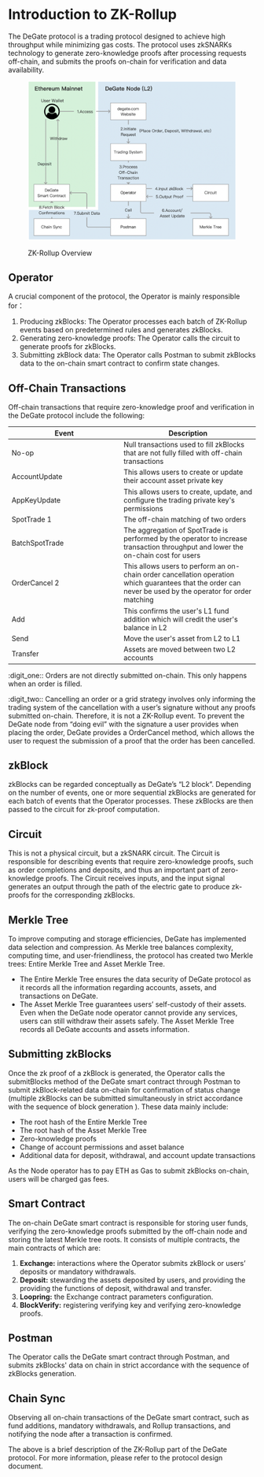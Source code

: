 # Introduction to ZK-Rollup

The DeGate protocol is a trading protocol designed to achieve high throughput while minimizing gas costs. The protocol uses zkSNARKs technology to generate zero-knowledge proofs after processing requests off-chain, and submits the proofs on-chain for verification and data availability.

<figure><img src="../.gitbook/assets/Screen Shot 2022-12-09 at 16.19.15.png" alt=""><figcaption><p>ZK-Rollup Overview</p></figcaption></figure>

## Operator

A crucial component of the protocol, the Operator is mainly responsible for：

1. Producing zkBlocks: The Operator processes each batch of ZK-Rollup events based on predetermined rules and generates zkBlocks.
2. Generating zero-knowledge proofs: The Operator calls the circuit to generate proofs for zkBlocks.
3. Submitting zkBlock data: The Operator calls Postman to submit zkBlocks data to the on-chain smart contract to confirm state changes.

## Off-Chain Transactions&#x20;

Off-chain transactions that require zero-knowledge proof and verification in the DeGate protocol include the following:

<table><thead><tr><th width="214">Event</th><th>Description</th></tr></thead><tbody><tr><td>No-op</td><td>Null transactions used to fill zkBlocks that are not fully filled with off-chain transactions</td></tr><tr><td>AccountUpdate</td><td>This allows users to create or update their account asset private key</td></tr><tr><td>AppKeyUpdate</td><td>This allows users to create, update, and configure the trading private key's permissions</td></tr><tr><td>SpotTrade <span data-gb-custom-inline data-tag="emoji" data-code="0031">1</span></td><td>The off-chain matching of two orders</td></tr><tr><td>BatchSpotTrade</td><td>The aggregation of SpotTrade is performed by the operator to increase transaction throughput and lower the on-chain cost for users</td></tr><tr><td>OrderCancel <span data-gb-custom-inline data-tag="emoji" data-code="0032">2</span></td><td>This allows users to perform an on-chain order cancellation operation which guarantees that the order can never be used by the operator for order matching</td></tr><tr><td>Add</td><td>This confirms the user's L1 fund addition which will credit the user's balance in L2</td></tr><tr><td>Send</td><td>Move the user's asset from L2 to L1</td></tr><tr><td>Transfer</td><td>Assets are moved between two L2 accounts</td></tr></tbody></table>

:digit\_one:: Orders are not directly submitted on-chain. This only happens when an order is filled.

:digit\_two:: Cancelling an order or a grid strategy involves only informing the trading system of the cancellation with a user’s signature without any proofs submitted on-chain. Therefore, it is not a ZK-Rollup event. To prevent the DeGate node from “doing evil” with the signature a user provides when placing the order, DeGate provides a OrderCancel method, which allows the user to request the submission of a proof that the order has been cancelled.

## zkBlock

zkBlocks can be regarded conceptually as DeGate’s “L2 block”. Depending on the number of events, one or more sequential zkBlocks are generated for each batch of events that the Operator processes. These zkBlocks are then passed to the circuit for zk-proof computation.

## Circuit

This is not a physical circuit, but a zkSNARK circuit. The Circuit is responsible for describing events that require zero-knowledge proofs, such as order completions and deposits, and thus an important part of zero-knowledge proofs. The Circuit receives inputs, and the input signal generates an output through the path of the electric gate to produce zk-proofs for the corresponding zkBlocks.

## Merkle Tree

To improve computing and storage efficiencies, DeGate has implemented data selection and compression. As Merkle tree balances complexity, computing time, and user-friendliness, the protocol has created two Merkle trees: Entire Merkle Tree and Asset Merkle Tree.

* The Entire Merkle Tree ensures the data security of DeGate protocol as it records all the information regarding accounts, assets, and transactions on DeGate.
* The Asset Merkle Tree guarantees users’ self-custody of their assets. Even when the DeGate node operator cannot provide any services, users can still withdraw their assets safely. The Asset Merkle Tree records all DeGate accounts and assets information.

## Submitting zkBlocks

Once the zk proof of a zkBlock is generated, the Operator calls the submitBlocks method of the DeGate smart contract through Postman to submit zkBlock-related data on-chain for confirmation of status change (multiple zkBlocks can be submitted simultaneously in strict accordance with the sequence of block generation ). These data mainly include:

* The root hash of the Entire Merkle Tree
* The root hash of the Asset Merkle Tree
* Zero-knowledge proofs
* Change of account permissions and asset balance
* Additional data for deposit, withdrawal, and account update transactions

As the Node operator has to pay ETH as Gas to submit zkBlocks on-chain, users will be charged gas fees.

## Smart Contract

The on-chain DeGate smart contract is responsible for storing user funds, verifying the zero-knowledge proofs submitted by the off-chain node and storing the latest Merkle tree roots. It consists of multiple contracts, the main contracts of which are:

1. **Exchange:** interactions where the Operator submits zkBlock or users’ deposits or mandatory withdrawals.&#x20;
2. **Deposit:** stewarding the assets deposited by users, and providing the providing the functions of deposit, withdrawal and transfer.
3. **Loopring:** the Exchange contract parameters configuration.
4. **BlockVerify:** registering verifying key and verifying zero-knowledge proofs.

## Postman

The Operator calls the DeGate smart contract through Postman, and submits zkBlocks' data on chain in strict accordance with the sequence of zkBlocks generation.

## Chain Sync

Observing all on-chain transactions of the DeGate smart contract, such as fund additions, mandatory withdrawals, and Rollup transactions, and notifying the node after a transaction is confirmed.

The above is a brief description of the ZK-Rollup part of the DeGate protocol. For more information, please refer to the protocol design document.
